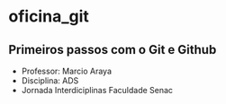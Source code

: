 # oficina_git
## Primeiros passos com o Git e Github
- Professor: Marcio Araya
- Disciplina: ADS
- Jornada Interdiciplinas Faculdade Senac
